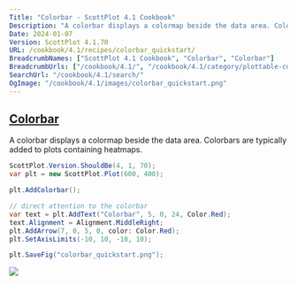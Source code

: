 ```yaml
---
Title: "Colorbar - ScottPlot 4.1 Cookbook"
Description: "A colorbar displays a colormap beside the data area. Colorbars are typically added to plots containing heatmaps."
Date: 2024-01-07
Version: ScottPlot 4.1.70
URL: /cookbook/4.1/recipes/colorbar_quickstart/
BreadcrumbNames: ["ScottPlot 4.1 Cookbook", "Colorbar", "Colorbar"]
BreadcrumbUrls: ["/cookbook/4.1/", "/cookbook/4.1/category/plottable-colorbar", "/cookbook/4.1/recipes/colorbar_quickstart/"]
SearchUrl: "/cookbook/4.1/search/"
OgImage: "/cookbook/4.1/images/colorbar_quickstart.png"
---
```


<h2><a id='colorbar' href='/cookbook/4.1/recipes/colorbar_quickstart/'>Colorbar</a></h2>

A colorbar displays a colormap beside the data area. Colorbars are typically added to plots containing heatmaps.

```cs
ScottPlot.Version.ShouldBe(4, 1, 70);
var plt = new ScottPlot.Plot(600, 400);

plt.AddColorbar();

// direct attention to the colorbar
var text = plt.AddText("Colorbar", 5, 0, 24, Color.Red);
text.Alignment = Alignment.MiddleRight;
plt.AddArrow(7, 0, 5, 0, color: Color.Red);
plt.SetAxisLimits(-10, 10, -10, 10);

plt.SaveFig("colorbar_quickstart.png");
```

<img src='../../images/colorbar_quickstart.png' class='d-block mx-auto my-5' />


